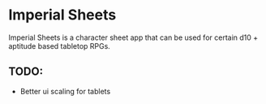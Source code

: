 # Imperial Sheets
Imperial Sheets is a character sheet app that can be used for certain d10 + aptitude based tabletop RPGs.
## TODO:
* Better ui scaling for tablets